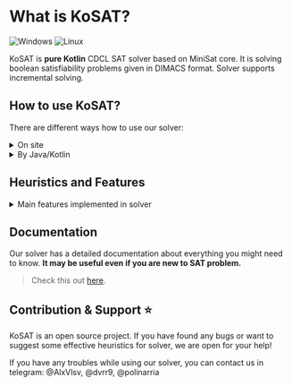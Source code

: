 # What is KoSAT?
![Windows](https://github.com/UnitTestBot/kosat/actions/workflows/build-windows.yml/badge.svg) ![Linux](https://github.com/UnitTestBot/kosat/actions/workflows/build-linux.yml/badge.svg) 

KoSAT is **pure Kotlin** CDCL SAT solver based on MiniSat core.
It is solving boolean satisfiability problems given in DIMACS format.
Solver supports incremental solving.

## How to use KoSAT?
There are different ways how to use our solver:
<details>
  <summary>On site</summary>
<br/>

In the picture below you can see site dialog window. 
All you need is to enter the problem in DIMACS format and click
`CHECK SAT` button.


[![img](assets/site.png)](http://www.utbot.org/kosat/)

The site is available at the link below:

> http://www.utbot.org/kosat/
____________
</details>
<details>
  <summary>By Java/Kotlin</summary>
<br/>

Use KoSAT directly from Kotlin. You can add it as a JitPack
dependency. 

To get a Git project into your build:

- **Step 1**. Add the JitPack repository to your build file

Add it in your root build.gradle at the end of repositories:


```
allprojects {
    repositories {
        ...
        maven(url = "https://jitpack.io")
    }
}
```

- **Step 2**. Add the dependency

```
dependencies {
    implementation("com.github.UnitTestBot.kosat:kosat:main-SNAPSHOT")
}
```

Now you can use KoSAT project.
### Here is simple code example:
``` kotlin
import org.kosat.Kosat

fun main() {
// Create the SAT solver:
val solver = Kosat(mutableListOf(), 0)

    // Allocate two variables:
    solver.addVariable()
    solver.addVariable()

    // Encode TIE-SHIRT problem:
    solver.addClause(-1, 2)
    solver.addClause(1, 2)
    solver.addClause(-1, -2)
    // solver.addClause(1, -2) // UNSAT with this clause

    // Solve the SAT problem:
    val result = solver.solve()
    println("result = $result")

    // Get the model:
    val model = solver.getModel()
    println("model = $model")
}
```
Find more about KoSAT interface [here](docs/interface.md).
____________
</details>

## Heuristics and Features

<details>
  <summary>Main features implemented in solver</summary>
<br/>

1. [ReNumeration](docs/numeration.md)
2. [Trail](docs/trail.md)
3. [Conflict analysis](docs/analyze.md)
4. [Backjump](docs/backjump.md)
5. [Propagation](docs/propagation.md)
6. [2-watched literals](docs/watched%20literals.md)
7. [VSIDS](docs/branching.md)
8. [Luby restarts](docs/restarts.md)
9. [Polarity choice](docs/polarity%20choice.md)
10. [ReduceDB based on LBD](docs/reduceDB.md)
11. [Incremental solving](docs/incremental.md)
</details>

## Documentation

Our solver has a detailed documentation about everything you might
need to know. **It may be useful even if you are new to SAT problem.**


> Check this out [here](docs/docs.md).

## Contribution & Support ⭐
KoSAT is an open source project. If you have found any bugs
or want to suggest some effective heuristics for solver, we are
open for your help! 

If you have any troubles while using our solver, you can contact
us in telegram:
@AlxVlsv, @dvrr9, @polinarria
